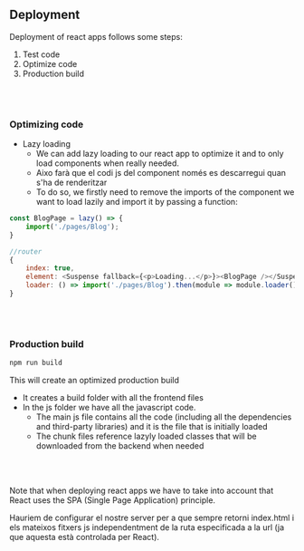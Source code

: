 ## Deployment

Deployment of react apps follows some steps:
1. Test code
2. Optimize code
3. Production build

<br><br>

### Optimizing code

- Lazy loading
    - We can add lazy loading to our react app to optimize it and to only load components when really needed.
    - Aixo farà que el codi js del component només es descarregui quan s'ha de renderitzar
    - To do so, we firstly need to remove the imports of the component we want to load lazily and import it by passing a function:

```js
const BlogPage = lazy() => {
    import('./pages/Blog');
}

//router
{ 
    index: true, 
    element: <Suspense fallback={<p>Loading...</p>}><BlogPage /></Suspense>, 
    loader: () => import('./pages/Blog').then(module => module.loader()) 
}
```

<br><br>

### Production build
```sh
npm run build
```
This will create an optimized production build
- It creates a build folder with all the frontend files
- In the js folder we have all the javascript code.
    - The main js file contains all the code (including all the dependencies and third-party libraries) and it is the file that is initially loaded 
    - The chunk files reference lazyly loaded classes that will be downloaded from the backend when needed

<br><br>

Note that when deploying react apps we have to take into account that React uses the SPA (Single Page Application) principle. 

Hauriem de configurar el nostre server per a que sempre retorni index.html i els mateixos fitxers js independentment de la ruta especificada a la url (ja que aquesta està controlada per React).